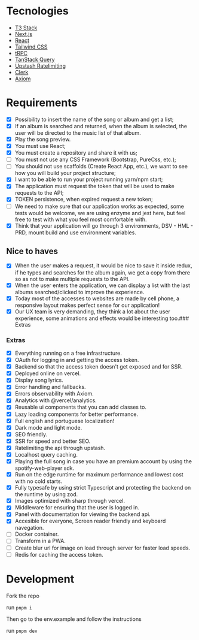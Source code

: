 # Tecnologies
- [T3 Stack](https://create.t3.gg/)
- [Next.js](https://nextjs.org)
- [React](https://nextjs.org)
- [Tailwind CSS](https://tailwindcss.com)
- [tRPC](https://trpc.io)
- [TanStack Query](https://tanstack.com/query/latest)
- [Upstash Ratelimiting](https://upstash.com/blog/upstash-ratelimit)
- [Clerk](https://clerk.dev)
- [Axiom](https://clerk.dev)

# Requirements
- [x] Possibility to insert the name of the song or album and get a list;
- [x] If an album is searched and returned, when the album is selected, the user will be directed to the music list of that album.
- [x] Play the song preview.
- [x] You must use React;
- [x] You must create a repository and share it with us;
- [ ] You must not use any CSS Framework (Bootstrap, PureCss, etc.);
- [ ] You should not use scaffolds (Create React App, etc.), we want to see how you will build your project structure;
- [x] I want to be able to run your project running yarn/npm start;
- [x] The application must request the token that will be used to make requests to the API;
- [x] TOKEN persistence, when expired request a new token;
- [ ] We need to make sure that our application works as expected, some tests would be welcome, we are using enzyme and jest here, but feel free to test with what you feel most comfortable with.
- [x] Think that your application will go through 3 environments, DSV - HML - PRD, mount build and use environment variables.

## Nice to haves
- [x] When the user makes a request, it would be nice to save it inside redux, if he types and searches for the album again, we get a copy from there so as not to make multiple requests to the API.
- [x] When the user enters the application, we can display a list with the last albums searched/clicked to improve the experience.
- [x] Today most of the accesses to websites are made by cell phone, a responsive layout makes perfect sense for our application!
- [x] Our UX team is very demanding, they think a lot about the user experience, some animations and effects would be interesting too.### Extras

### Extras
- [x] Everything running on a free infrastructure.
- [x] OAuth for logging in and getting the access token.
- [x] Backend so that the access token doesn't get exposed and for SSR.
- [x] Deployed online on vercel.
- [x] Display song lyrics.
- [x] Error handling and fallbacks.
- [x] Errors observability with Axiom.
- [x] Analytics with @vercel/analytics.
- [x] Reusable ui components that you can add classes to.
- [x] Lazy loading components for better performance.
- [x] Full english and portuguese localization!
- [x] Dark mode and light mode.
- [x] SEO friendly.
- [x] SSR for speed and better SEO.
- [x] Ratelimiting the api through upstash.
- [x] Localhost query caching.
- [x] Playing the full song in case you have an premium account by using the spotify-web-player sdk.
- [x] Run on the edge runtime for maximum performance and lowest cost with no cold starts.
- [x] Fully typesafe by using strict Typescript and protecting the backend on the runtime by using zod.
- [x] Images optimized with sharp through vercel.
- [x] Middleware for ensuring that the user is logged in.
- [x] Panel with documentation for viewing the backend api.
- [x] Accesible for everyone, Screen reader friendly and keyboard navegation.
- [ ] Docker container.
- [ ] Transform in a PWA.
- [ ] Create blur url for image on load through server for faster load speeds.
- [ ] Redis for caching the access token.

# Development

Fork the repo

run `pnpm i`

Then go to the env.example and follow the instructions

run `pnpm dev`
